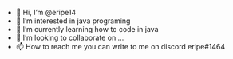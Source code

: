 - 👋 Hi, I’m @eripe14
- 👀 I’m interested in java programing
- 🌱 I’m currently learning how to code in java
- 💞️ I’m looking to collaborate on ...
- 📫 How to reach me you can write to me on discord eripe#1464

<!---
eripe14/eripe14 is a ✨ special ✨ repository because its `README.md` (this file) appears on your GitHub profile.
You can click the Preview link to take a look at your changes.
--->
